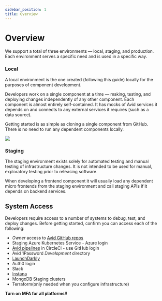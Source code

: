 ```yaml
---
sidebar_position: 1
title: Overview
---
```


# Overview

We support a total of three environments — local, staging, and production. Each environment serves a specific need and is used in a specific way.

### Local

A local environment is the one created (following this guide) locally for the purposes of component development.

Developers work on a single component at a time — making, testing, and deploying changes independently of any other component. Each component is almost entirely self-contained. It has mocks of Avid services it depends on and connects to any external services it requires (such as a data source).

Getting started is as simple as cloning a single component from GitHub. There is no need to run any dependent components locally.

![](/img/assets/LocalDevelopment.jpg)

### Staging

The staging environment exists solely for automated testing and manual testing of infrastructure changes. It is not intended to be used for manual, exploratory testing prior to releasing software.

When developing a frontend component it will usually load any dependent micro frontends from the staging environment and call staging APIs if it depends on backend services.

## System Access

Developers require access to a number of systems to debug, test, and deploy changes. Before getting started, confirm you can access each of the following:

* _Owner_ access to [Avid GitHub repos](https://github.com/avidaml)&#x20;
* Staging Azure Kubernetes Service - Azure login
* [Avid pipelines](https://app.circleci.com/pipelines/github/avidaml) in CircleCI - use GitHub login
* Avid 1Password _Development_ directory
* [LaunchDarkly](https://app.launchdarkly.com)
* Auth0 login
* Slack
* [Instana](https://lavender-luna0zpavv.instana.io)
* MongoDB Staging clusters
* Terraform(only needed when you configure infrastructure)

**Turn on MFA for all platforms!!**
